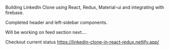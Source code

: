 Building LinkedIn Clone using React, Redux, Material-ui and integrating with firebase.

Completed header and left-sidebar components.

Will be working on feed section next....

Checkout current status https://linkedin-clone-in-react-redux.netlify.app/


